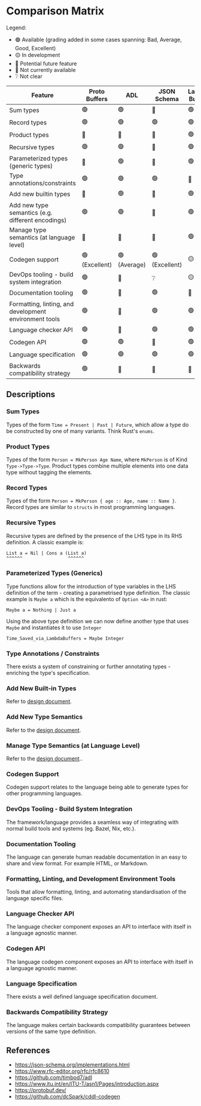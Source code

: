 <!-- markdownlint-disable-file -->

# Comparison Matrix

Legend:

- 🟢 Available (grading added in some cases spanning: Bad, Average, Good, Excellent)
- 🟡 In development
- 🔵 Potential future feature
- 🔴 Not currently available
- ❔ Not clear

| **Feature**                                            | **Proto Buffers** | **ADL**      | **JSON Schema** | **Lambda Buffers** | **CDDL** | **ASN.1**    |
|--------------------------------------------------------|-------------------|--------------|-----------------|--------------------|----------|--------------|
| Sum types                                              | 🟢                | 🟢           | 🔴              | 🟢                 | 🟢       | 🟢           |
| Record types                                           | 🟢                | 🟢           | 🟢              | 🟢                 | 🟢       | 🟢           |
| Product types                                          | 🔴                | 🔴           | 🔴              | 🟢                 | ❔       | 🔴           |
| Recursive types                                        | 🟢                | 🟢           | 🔴              | 🟢                 | 🟢       | ❔           |
| Parameterized types (generic types)                    | 🔴                | 🟢           | 🔴              | 🟢                 | 🟢       | 🔴           |
| Type annotations/constraints                           | 🟢                | 🟢           | 🟢              | 🔵                 | 🟢       | 🟢           |
| Add new builtin types                                  | 🔴                | 🟢           | 🔴              | 🟢                 | 🔴       | 🔴           |
| Add new type semantics (e.g. different encodings)      | 🟢                | 🟢           | 🔴              | 🟢                 | 🔴       | 🟢           |
| Manage type semantics (at language level)              | 🔴                | 🔴           | 🔴              | 🟢                 | 🔴       | 🔴           |
| Codegen support                                        | 🟢 (Excellent)    | 🟢 (Average) | 🟢 (Excellent)  | 🟡                 | 🟢 (Bad) | 🟢 (Average) |
| DevOps tooling - build system integration              | 🟢                | 🔴           | ❔              | 🟡                 | 🔴       | 🔴           |
| Documentation tooling                                  | 🟢                | 🔴           | 🟢              | 🔵                 | 🔴       | ❔           |
| Formatting, linting, and development environment tools | 🟢                | 🔴           | 🟢              | 🟢                 | 🔴       | 🔴           |
| Language checker API                                   | 🟢                | 🔴           | 🟢              | 🟢                 | 🔴       | 🔴           |
| Codegen API                                            | 🟢                | 🟢           | 🔴              | 🟢                 | 🔴       | 🔴           |
| Language specification                                 | 🟢                | 🟢           | 🟢              | 🟢                 | 🟢       | 🟢           |
| Backwards compatibility strategy                       | 🟢                | 🔴           | 🔴              | 🔴                 | 🔴       | 🔴           |

## Descriptions

### Sum Types

Types of the form `Time = Present | Past | Future`, which allow a type do be
constructed by one of many variants. Think Rust's `enums`.

### Product Types

Types of the form `Person = MkPerson Age Name`, where `MkPerson` is of Kind
`Type->Type->Type`. Product types combine multiple elements into one data type
without tagging the elements.

### Record Types

Types of the form `Person = MkPerson { age :: Age, name :: Name }`. Record types
are similar to `structs` in most programming languages.

### Recursive Types

Recursive types are defined by the presence of the LHS type in its RHS
definition. A classic example is:

```text
List a = Nil | Cons a (List a)
^^^^^^                 ^^^^^^
```

### Parameterized Types (Generics)

Type functions allow for the introduction of type variables in the LHS definition
of the term - creating a parametrised type definition. The classic example is
`Maybe a` which is the equivalento of `Option <A>` in rust:

```text
Maybe a = Nothing | Just a
```

Using the above type definition we can now define another type that uses `Maybe`
and instantiates it to use `Integer`

```text
Time_Saved_via_LambdaBuffers = Maybe Integer
```

### Type Annotations / Constraints

There exists a system of constraining or further annotating types - enriching
the type's specification.

### Add New Built-in Types

Refer to [design document](design.md#extensible-to-new-types).

### Add New Type Semantics

Refer to the [design document](design.md#extensible-to-new-semantics).

### Manage Type Semantics (at Language Level)

Refer to the [design document](design.md#expressive-semantics-annotation)..

### Codegen Support

Codegen support relates to the language being able to generate types for other
programming languages.

### DevOps Tooling - Build System Integration

The framework/language provides a seamless way of integrating with normal build
tools and systems (eg. Bazel, Nix, etc.).

### Documentation Tooling

The language can generate human readable documentation in an easy to share and
view format. For example HTML, or Markdown.

### Formatting, Linting, and Development Environment Tools

Tools that allow formatting, linting, and automating standardisation of the
language specific files.

### Language Checker API

The language checker component exposes an API to interface with itself in a
language agnostic manner.

### Codegen API 

The language codegen component exposes an API to interface with itself in a
language agnostic manner.

### Language Specification

There exists a well defined language specification document. 

### Backwards Compatibility Strategy

The language makes certain backwards compatibility guarantees between versions of
the same type definition.

## References

- https://json-schema.org/implementations.html
- https://www.rfc-editor.org/rfc/rfc8610
- https://github.com/timbod7/adl
- https://www.itu.int/en/ITU-T/asn1/Pages/introduction.aspx
- https://protobuf.dev/
- https://github.com/dcSpark/cddl-codegen
